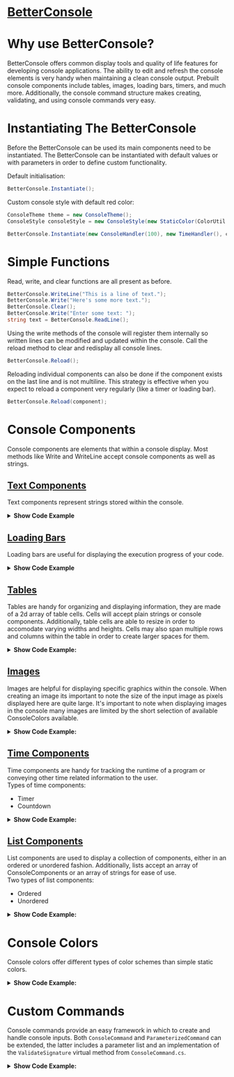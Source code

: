 # <u>BetterConsole</u>

# Why use BetterConsole?

BetterConsole offers common display tools and quality of life features for developing console applications.
The ability to edit and refresh the console elements is very handy when maintaining a clean console output.
Prebuilt console components include tables, images, loading bars, timers, and much more.
Additionally, the console command structure makes creating, validating, and using console commands very easy.


# Instantiating The BetterConsole

Before the BetterConsole can be used its main components need to be instantiated.
The BetterConsole can be instantiated with default values or with parameters in order to define custom functionality.

Default initialisation:
```c#
BetterConsole.Instantiate();
```

Custom console style with default red color:
```c#
ConsoleTheme theme = new ConsoleTheme();
ConsoleStyle consoleStyle = new ConsoleStyle(new StaticColor(ColorUtil.ConvertToColor(ConsoleColor.Red)), theme);

BetterConsole.Instantiate(new ConsoleHandler(100), new TimeHandler(), consoleStyle);
```


# Simple Functions

Read, write, and clear functions are all present as before.

```c#
BetterConsole.WriteLine("This is a line of text.");
BetterConsole.Write("Here's some more text.");
BetterConsole.Clear();
BetterConsole.Write("Enter some text: ");
string text = BetterConsole.ReadLine();
```

Using the write methods of the console will register them internally so written lines can be modified and updated within the console.
Call the reload method to clear and redisplay all console lines.

```c#
BetterConsole.Reload();
```
Reloading individual components can also be done if the component exists on the last line and is not multiline.
This strategy is effective when you expect to reload a component very regularly (like a timer or loading bar).
```c#
BetterConsole.Reload(component);
```


# Console Components

Console components are elements that within a console display.
Most methods like Write and WriteLine accept console components as well as strings.


## <u>Text Components</u>

Text components represent strings stored within the console. 

<details>
    <summary>
        <b>Show Code Example</b>
    </summary>
<br/>

Let's write a text component in the color green.

```c#
TextComponent text = new TextComponent("This will appear green!");
text.SetColor(new StaticColor(Color.Green));
BetterConsole.WriteLine(text);
```

Alternatively, for plain text the regular Console methods are implemented to make usage easier.

```c#
BetterConsole.WriteLine("This will also appear green!", new StaticColor(Color.Green));
```

</details>


## <u>Loading Bars</u>
Loading bars are useful for displaying the execution progress of your code. 

<details>
    <summary>
        <b>Show Code Example</b>
    </summary>
<br/>

1. Let's create a loading bar with a defined length of 10 units. We will also write the loading bar to the console.

```c#
LoadingBar loadingBar = new LoadingBar(style, 10);
BetterConsole.WriteLine("Execution process: ");
BetterConsole.Write(loadingBar);
```

2. Great, now all we need to do is provide our loading bar with its the current program progress. Note that input values to the SetPercentage method are automatically bounded between 0 and 1.

```c#
for (int i = 0; i <= n; i++) {
    //Do stuff.
    loadingBar.SetPercentage(i/n);
}
```

</details>


## <u>Tables</u>

Tables are handy for organizing and displaying information, they are made of a 2d array of table cells. Cells will accept plain strings or console components. Additionally, table cells are able to resize in order to accomodate varying widths and heights. Cells may also span multiple rows and columns within the table in order to create larger spaces for them.

<details>
    <summary>
        <b>Show Code Example:</b>
    </summary>
<br/>
    
Let's say two friends want to track how many animals they each saw throughout the day, let's help them display this important information in a table.
1. Create a 3x3 table and label the outer cells.

```c#
Table table = new Table(3,3);

table.SetCell(new Cell("Tom"),0,1);
table.SetCell(new Cell("John"),0,2);

table.SetCell(new Cell("Dogs"),1,0);
table.SetCell(new Cell("Cats"),2,0);
```

2. Fill the inner cells with their data and have the console write the table.

```c#
table.SetCell(new Cell("10"),1,1);
table.SetCell(new Cell("2"),1,2);
table.SetCell(new Cell("6"),2,1);
table.SetCell(new Cell("9"),2,2);

BetterConsole.Write(table);
```

3. Let's now add a header within our table. Resize the table with a lower vertical alignment, add the title cell with a 3 column width, and reload the console.

```c#
table.Resize(4, 3, verticalAlignment: VerticalAlignment.Lower);
            
Cell titleCell = new Cell("Animals Spotted", 3, 1);
table.SetCell(titleCell, 0, 0);

BetterConsole.Reload();
```

4. Observe your beautifully displayed table.

```
 _________________
| Animals Spotted |
|-----------------|
|     | Tom | John|
|-----|-----|-----|
| Dogs|  10 |  2  |
|-----|-----|-----|
| Cats|  6  |  9  |
|_____|_____|_____|

```

</details>


## <u>Images</u>

Images are helpful for displaying specific graphics within the console.
When creating an image its important to note the size of the input image as pixels displayed here are quite large.
It's important to note when displaying images in the console many images are limited by the short selection of available ConsoleColors available.

<details>
    <summary>
        <b>Show Code Example:</b>
    </summary>
<br/>

1. Get the complete image path.
```c#
string imagePath = Path.GetDirectoryName(Path.GetDirectoryName(Directory.GetCurrentDirectory()))+"\\Images\\MyImage.png"));
```

2. Create and write the image to the console.
```c#
Image image = new Image(imagePath);
BetterConsole.WriteLine(image);
```

</details>


## <u>Time Components</u>

Time components are handy for tracking the runtime of a program or conveying other time related information to the user.
<br/>
Types of time components:
- Timer
- Countdown

<details>
    <summary>
        <b>Show Code Example:</b>
    </summary>
<br/>

1. Create timer and write it to the console.

```c#
Timer timer = new Timer();

BetterConsole.WriteLine("This timer has been running for: ");
BetterConsole.Write(timer);
```

2. Start the timer to begin timed updates.

```c#
timer.Start();
```

3. Stop the timer when ready.

```c#
timer.Stop();
```

</details>


## <u>List Components</u>

List components are used to display a collection of components, either in an ordered or unordered fashion.
Additionally, lists accept an array of ConsoleComponents or an array of strings for ease of use.
<br/>
Two types of list components:
- Ordered
- Unordered

<details>
    <summary>
        <b>Show Code Example:</b>
    </summary>
<br/>

1. Create an ordered list and write it to the console.

```c#
string[] nums = new string[]{"1", "2", "64", "4"};
OrderedList orderedList = new OrderedListComponent("List of my top 4 favorite numbers:", nums);
BetterConsole.WriteLine(orderedList);
```

</details>


# Console Colors

Console colors offer different types of color schemes than simple static colors.

<details>
    <summary>
        <b>Show Code Example:</b>
    </summary>
<br/>

The following example will implement an example color that alternates colors every word.

1. Create a class and extend `ComponentColor`, make sure to implement the `ApplyTo` function.

```c#
using System.Drawing;

public class ExampleColor : ComponentColor
{
    public Color[] Colors { get; }
            
    public ExampleColor(Color[] colors)
    {
        Colors = colors;
    }

    public override ComponentBuilder ApplyTo(string toDisplay)
    {
        ComponentBuilder toReturn = new ComponentBuilder();
        string[] list = toDisplay.Split(new[] {' ', '\n'});

        for(int i = 0; i < list.Length; i++)
        {
            toReturn.Append(new ComponentBuilder.ComponentSegment(list[i], Colors[i % Colors.Length]));
        }

        return toReturn;
    }
}
```

2. Apply this color and output text.

```c#
TextComponent text = new TextComponent("Hello folks,\nLook at these cool colors!");
text.Color = new ExampleColor(new Color[]{Color.Red, Color.Green});
BetterConsole.WriteLine(text);
```

</details>


# Custom Commands

Console commands provide an easy framework in which to create and handle console inputs.
Both `ConsoleCommand` and `ParameterizedCommand` can be extended, the latter includes a parameter list and an implementation of the `ValidateSignature` virtual method from `ConsoleCommand.cs`.

<details>
    <summary>
        <b>Show Code Example:</b>
    </summary>
<br/>

1. Create a new class `PingCommand` and extend `ParameterizedCommand` to include default signature validation. 
Make sure to override the Execute method with a simple implementation.

```c#
public class PingCommand : ParameterizedCommand {
    public PingCommand() : base("ping")
    {
        Description = "Pings the console for a response.";
    }

    public override void Execute(CommandSignature signature)
    {
        BetterConsole.WriteLine("pong");
    }
}
```

2. Now all we need to do is register an instance of our new command within the BetterConsole. The `BeginCommandHandling` method creates a new thread to handle incoming user inputs so new content can still be output to the console.

```c#
BetterConsole.Register(new PingCommand()):
BetterConsole.BeginCommandHandling();
```

</details>
